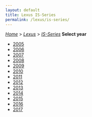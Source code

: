 ```yaml
---
layout: default
title: Lexus IS-Series
permalink: /lexus/is-series/
---
```

[*Home*](/) > [*Lexus*](/lexus/) > [*IS-Series*](/lexus/is-series/)
**Select year**
- [2005](/lexus/is-series/2005/)
- [2006](/lexus/is-series/2006/)
- [2007](/lexus/is-series/2007/)
- [2008](/lexus/is-series/2008/)
- [2009](/lexus/is-series/2009/)
- [2010](/lexus/is-series/2010/)
- [2011](/lexus/is-series/2011/)
- [2012](/lexus/is-series/2012/)
- [2013](/lexus/is-series/2013/)
- [2014](/lexus/is-series/2014/)
- [2015](/lexus/is-series/2015/)
- [2016](/lexus/is-series/2016/)
- [2017](/lexus/is-series/2017/)
